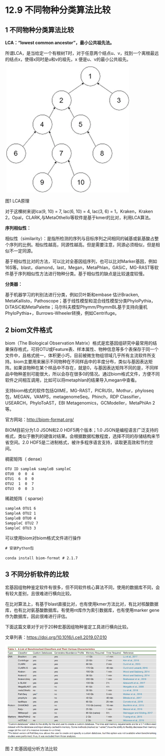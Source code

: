 # 12.9 不同物种分类算法比较

## 1 不同物种分类算法比较

**LCA：“lowest common ancestor”，最小公共祖先法。**

所谓LCA，是当给定一个有根树T时，对于任意两个结点u、v，找到一个离根最远的结点x，使得x同时是u和v的祖先，x 便是u、v的最小公共祖先。

​     ![image-20240303083601826](./meta9.assets/image-20240303083601826.png)                             

图1 LCA原理

对于这棵树来说lca(9, 10) = 7, lac(6, 10) = 4, lac(3, 6) = 1，Kraken，Kraken 2，Opal，CLARK,与MetaOthello等软件是基于kmer的比对，利用LCA算法。

**序列相似性：**

相似性（similarity）：是指所检测的序列与目标序列之间相同的碱基或氨基酸占整个序列的比例。相似性越高，同源性越高。但是需要注意，同源必须相似，但是相似不一定同源。

基于相似性比对的方法，可以比对全基因组序列，也可以比对Marker基因，例如16S等。blast，diamond，last，Megan，MetaPhlan，GASiC，MG-RAST等软件基于序列相似性方法进行物种分类。基于相似性的缺点是比较速度较慢。

**分类器：**

基于机器学习的判别法进行分类，例如贝叶斯和embase 估计Bracken, MetaKallisto，Pathoscope；基于线性模型和混合线性模型分类PhyloPythia，DiTASiC和MetaPalette；马尔科夫模型Phymm/PhymmBL基于支持向量机PhyloPythia+，Burrows-Wheeler转换，例如Centrifuge。

## 2 biom文件格式

biom（The Biological Observation Matrix）格式是宏基因组研究中最常用的结果保存格式，可将OTU或Feature表、样本属性、物种信息等多个表保存于同一个文件中，且格式统一，体积更小巧，目前被微生物组领域几乎所有主流软件所支持。biom主要用来展示不同物种在不同样品中的丰度分布，类似与基因表达矩阵。如果该物种在某个样品中不存在，就是0，与基因表达矩阵不同的是，不同样品中物种差别可能很大，所以会存在很多0的情况。通过biom格式文件，方便不同软件之间相互调用，比如可以将metaphlan的结果导入megan中查看。

支持biom格式的软件包括QIIME，MG-RAST，PICRUSt，Mothur，phyloseq包，MEGAN，VAMPS，metagenomeSeq，Phinch，RDP Classifier，USEARCH，PhyloToAST，EBI Metagenomics，GCModeller，MetaPhlAn 2等。

官方网站：http://biom-format.org/

BIOM目前分为1.0 JSON和2.0 HDF5两个版本；1.0 JSON是编程语言广泛支持的格式，类似于散列的键值对结果。会根据数据松散程度，选择不同的存储结构来节省空间。2.0 HDF5是二进制格式，被许多程序语言支持，读取更高效和节约空间。

稠密矩阵（ dense）

```shell
OTU ID sampleA sampleB sampleC
OTU0  0  0  4
OTU1  6  0  0
OTU2  1  0  7
OTU3  0  0  3
```

稀疏矩阵（ sparse）

```shell
sampleA OTU1 6
SampleA OTU2 1
SampleB OTU0 4
SamppleC OTU2 7
SampleC OTU3 3
```

可以使用biom对biom格式文件进行操作

```shell
# 安装Python包

conda install biom-format # 2.1.7
```

 

## 3 不同分析软件的比较

宏基因组物种鉴定软件有很多，但不同软件核心算法不同，使用的数据库不同，会有较大差别，且很难进行横向比较。

在比对算法上，有基于blast直接比对，也有使用kmer方法比对，有比对核酸数据库，也有比对氨基酸数据库。有使用nt库作为索引数据库，也有使用marker gene作为数据库，因此很难进行评估。

下面这篇文章对于对于20种宏基因组物种鉴定工具进行横向比较。

文章列表：https://doi.org/10.1016/j.cell.2019.07.010

 ![image-20240303083657265](./meta9.assets/image-20240303083657265.png)

图 2 宏基因组分析方法比较